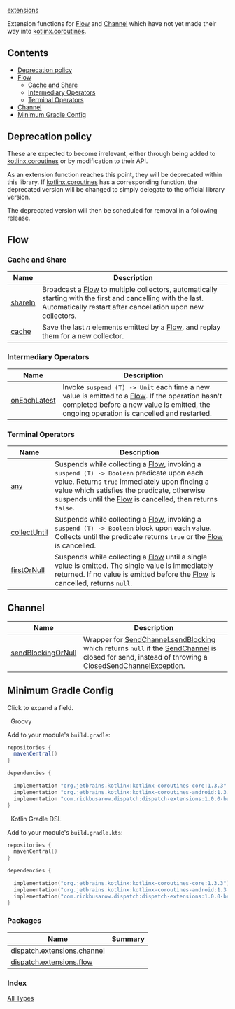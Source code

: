 [extensions](./index.md)

Extension functions for [Flow](https://kotlin.github.io/kotlinx.coroutines/kotlinx-coroutines-core/kotlinx.coroutines.flow/-flow/index.html) and [Channel](https://kotlin.github.io/kotlinx.coroutines/kotlinx-coroutines-core/kotlinx.coroutines.channels/-channel/) which have not yet made their way into [kotlinx.coroutines](https://kotlin.github.io/kotlinx.coroutines/).

## Contents

* [Deprecation policy](#deprecation-policy)
* [Flow](#flow)
  * [Cache and Share](#cache-and-share)
  * [Intermediary Operators](#intermediary-operators)
  * [Terminal Operators](#terminal-operators)
* [Channel](#channel)
* [Minimum Gradle Config](#minimum-gradle-config)

## Deprecation policy

These are expected to become irrelevant, either through being added to [kotlinx.coroutines](https://kotlin.github.io/kotlinx.coroutines/)
or by modification to their API.

As an extension function reaches this point, they will be deprecated within this library.  If [kotlinx.coroutines](https://kotlin.github.io/kotlinx.coroutines/) has
a corresponding function, the deprecated version will be changed to simply delegate to the official library version.

The deprecated version will then be scheduled for removal in a following release.

## Flow

### Cache and Share

| **Name**            | **Description**            |
| ------------------- | -----------------------    |
| [shareIn](https://rbusarow.github.io/Dispatch/extensions//dispatch.extensions.flow/kotlinx.coroutines.flow.-flow/share-in.html)           | Broadcast a [Flow](https://kotlin.github.io/kotlinx.coroutines/kotlinx-coroutines-core/kotlinx.coroutines.flow/-flow/index.html) to multiple collectors, automatically starting with the first and cancelling with the last.  Automatically restart after cancellation upon new collectors.
| [cache](https://rbusarow.github.io/Dispatch/extensions//dispatch.extensions.flow/kotlinx.coroutines.flow.-flow/cache.html)             | Save the last *n* elements emitted by a [Flow](https://kotlin.github.io/kotlinx.coroutines/kotlinx-coroutines-core/kotlinx.coroutines.flow/-flow/index.html), and replay them for a new collector.

### Intermediary Operators

| **Name**            | **Description**            |
| ------------------- | -----------------------    |
| [onEachLatest](https://rbusarow.github.io/Dispatch/extensions//dispatch.extensions.flow/kotlinx.coroutines.flow.-flow/on-each-latest.html)      | Invoke `suspend (T) -> Unit` each time a new value is emitted to a [Flow](https://kotlin.github.io/kotlinx.coroutines/kotlinx-coroutines-core/kotlinx.coroutines.flow/-flow/index.html).  If the operation hasn't completed before a new value is emitted, the ongoing operation is cancelled and restarted.

### Terminal Operators

| **Name**            | **Description**            |
| ------------------- | -----------------------    |
| [any](https://rbusarow.github.io/Dispatch/extensions//dispatch.extensions.flow/kotlinx.coroutines.flow.-flow/any.html)               | Suspends while collecting a [Flow](https://kotlin.github.io/kotlinx.coroutines/kotlinx-coroutines-core/kotlinx.coroutines.flow/-flow/index.html), invoking a `suspend (T) -> Boolean` predicate upon each value.  Returns `true` immediately upon finding a value which satisfies the predicate, otherwise suspends until the [Flow](https://kotlin.github.io/kotlinx.coroutines/kotlinx-coroutines-core/kotlinx.coroutines.flow/-flow/index.html) is cancelled, then returns `false`.
| [collectUntil](https://rbusarow.github.io/Dispatch/extensions//dispatch.extensions.flow/kotlinx.coroutines.flow.-flow/collect-until.html)      | Suspends while collecting a [Flow](https://kotlin.github.io/kotlinx.coroutines/kotlinx-coroutines-core/kotlinx.coroutines.flow/-flow/index.html), invoking a `suspend (T) -> Boolean` block upon each value.  Collects until the predicate returns `true` or the [Flow](https://kotlin.github.io/kotlinx.coroutines/kotlinx-coroutines-core/kotlinx.coroutines.flow/-flow/index.html) is cancelled.
| [firstOrNull](https://rbusarow.github.io/Dispatch/extensions//dispatch.extensions.flow/kotlinx.coroutines.flow.-flow/first-or-null.html)       | Suspends while collecting a [Flow](https://kotlin.github.io/kotlinx.coroutines/kotlinx-coroutines-core/kotlinx.coroutines.flow/-flow/index.html) until a single value is emitted.  The single value is immediately returned.  If no value is emitted before the [Flow](https://kotlin.github.io/kotlinx.coroutines/kotlinx-coroutines-core/kotlinx.coroutines.flow/-flow/index.html) is cancelled, returns `null`.

## Channel

| **Name**             | **Description**            |
| -------------------- | -----------------------    |
| [sendBlockingOrNull](https://rbusarow.github.io/Dispatch/extensions//dispatch.extensions.channel/kotlinx.coroutines.channels.-send-channel/send-blocking-or-null.html) | Wrapper for [SendChannel.sendBlocking](https://kotlin.github.io/kotlinx.coroutines/kotlinx-coroutines-core/kotlinx.coroutines.channels/send-blocking.html) which returns `null` if the [SendChannel](https://kotlin.github.io/kotlinx.coroutines/kotlinx-coroutines-core/kotlinx.coroutines.channels/-send-channel/index.html) is closed for send, instead of throwing a [ClosedSendChannelException](https://kotlin.github.io/kotlinx.coroutines/kotlinx-coroutines-core/kotlinx.coroutines.channels/-closed-send-channel-exception/index.html).

## Minimum Gradle Config

Click to expand a field.

&nbsp;  Groovy

Add to your module's `build.gradle`:

``` groovy
repositories {
  mavenCentral()
}

dependencies {

  implementation "org.jetbrains.kotlinx:kotlinx-coroutines-core:1.3.3"
  implementation "org.jetbrains.kotlinx:kotlinx-coroutines-android:1.3.3"
  implementation "com.rickbusarow.dispatch:dispatch-extensions:1.0.0-beta03"
}
```

&nbsp;  Kotlin Gradle DSL

Add to your module's `build.gradle.kts`:

``` kotlin
repositories {
  mavenCentral()
}

dependencies {

  implementation("org.jetbrains.kotlinx:kotlinx-coroutines-core:1.3.3")
  implementation("org.jetbrains.kotlinx:kotlinx-coroutines-android:1.3.3")
  implementation("com.rickbusarow.dispatch:dispatch-extensions:1.0.0-beta03")
}
```

### Packages

| Name | Summary |
|---|---|
| [dispatch.extensions.channel](dispatch.extensions.channel/index.md) |  |
| [dispatch.extensions.flow](dispatch.extensions.flow/index.md) |  |

### Index

[All Types](alltypes/index.md)